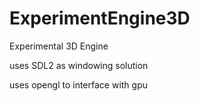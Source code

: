 # ExperimentEngine3D
Experimental 3D Engine

uses SDL2 as windowing solution

uses opengl to interface with gpu
